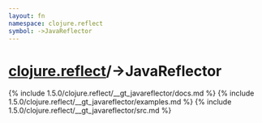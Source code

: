 ```yaml
---
layout: fn
namespace: clojure.reflect
symbol: ->JavaReflector
---
```


# [clojure.reflect](../)/->JavaReflector

{% include 1.5.0/clojure.reflect/__gt_javareflector/docs.md %}
{% include 1.5.0/clojure.reflect/__gt_javareflector/examples.md %}
{% include 1.5.0/clojure.reflect/__gt_javareflector/src.md %}

